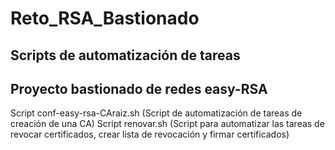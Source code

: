 # Reto_RSA_Bastionado
Scripts de automatización de tareas
-------------------------------------
Proyecto bastionado de redes easy-RSA
-------------------------------------
Script conf-easy-rsa-CAraiz.sh (Script de automatización de tareas de creación de una CA)
Script renovar.sh (Script para automatizar las tareas de revocar certificados, crear lista de revocación y firmar certificados)

